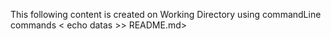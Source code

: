 This following content is created on Working Directory using commandLine commands < echo datas >> README.md>
